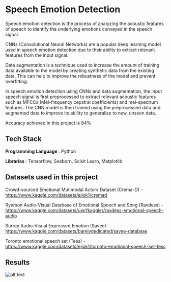 
# Speech Emotion Detection

Speech emotion detection is the process of analyzing the acoustic features of speech to identify the underlying emotions conveyed in the speech signal. 

CNNs (Convolutional Neural Networks) are a popular deep learning model used in speech emotion detection due to their ability to extract relevant features from the input signal.

Data augmentation is a technique used to increase the amount of training data available to the model by creating synthetic data from the existing data. This can help to improve the robustness of the model and prevent overfitting.

In speech emotion detection using CNNs and data augmentation, the input speech signal is first preprocessed to extract relevant acoustic features such as MFCCs (Mel-frequency cepstral coefficients) and mel-spectrum features. The CNN model is then trained using the preprocessed data and augmented data to improve its ability to generalize to new, unseen data.

Accuracy achieved in this project is 84%

## Tech Stack

**Programming Language** : Python

**Libraries** : Tensorflow, Seaborn, Scikit Learn, Matplotlib


## Datasets used in this project


Crowd-sourced Emotional Mutimodal Actors Dataset (Crema-D) - https://www.kaggle.com/datasets/ejlok1/cremad

Ryerson Audio-Visual Database of Emotional Speech and Song (Ravdess) - https://www.kaggle.com/datasets/uwrfkaggler/ravdess-emotional-speech-audio

Surrey Audio-Visual Expressed Emotion (Savee) - https://www.kaggle.com/datasets/barelydedicated/savee-database

Toronto emotional speech set (Tess) - https://www.kaggle.com/datasets/ejlok1/toronto-emotional-speech-set-tess

## Results
![alt text](https://github.com/AkshayMetry/speech-emotion-detection-using-cnn/img.png?raw=true)
